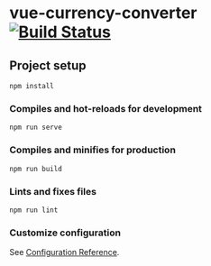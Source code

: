 # vue-currency-converter [![Build Status](https://travis-ci.com/stefanoslig/vue-currency-converter.svg?branch=main)](https://travis-ci.com/stefanoslig/vue-currency-converter)

## Project setup
```
npm install
```

### Compiles and hot-reloads for development
```
npm run serve
```

### Compiles and minifies for production
```
npm run build
```

### Lints and fixes files
```
npm run lint
```

### Customize configuration
See [Configuration Reference](https://cli.vuejs.org/config/).
